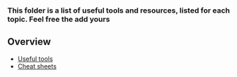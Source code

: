 ### This folder is a list of useful tools and resources, listed for each topic. Feel free the add yours

## Overview
* [Useful tools](https://github.com/becodeorg/Swartz-2/blob/master/ToolsAndRessources/Usefull%20Tools.md)
* [Cheat sheets](https://github.com/becodeorg/Swartz-2/blob/master/ToolsAndRessources/cheat_sheets.md)
